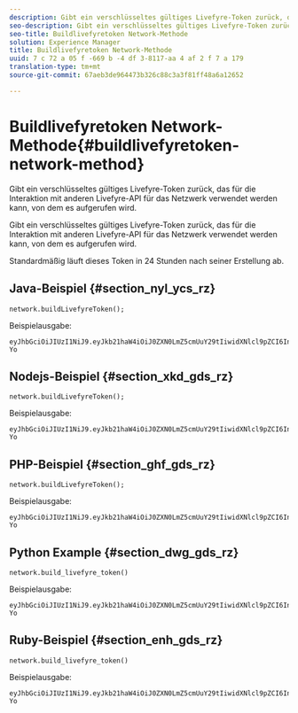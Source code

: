 ```yaml
---
description: Gibt ein verschlüsseltes gültiges Livefyre-Token zurück, das für die Interaktion mit anderen Livefyre-API für das Netzwerk verwendet werden kann, von dem es aufgerufen wird.
seo-description: Gibt ein verschlüsseltes gültiges Livefyre-Token zurück, das für die Interaktion mit anderen Livefyre-API für das Netzwerk verwendet werden kann, von dem es aufgerufen wird.
seo-title: Buildlivefyretoken Network-Methode
solution: Experience Manager
title: Buildlivefyretoken Network-Methode
uuid: 7 c 72 a 05 f -669 b -4 df 3-8117-aa 4 af 2 f 7 a 179
translation-type: tm+mt
source-git-commit: 67aeb3de964473b326c88c3a3f81ff48a6a12652

---
```



# Buildlivefyretoken Network-Methode{#buildlivefyretoken-network-method}

Gibt ein verschlüsseltes gültiges Livefyre-Token zurück, das für die Interaktion mit anderen Livefyre-API für das Netzwerk verwendet werden kann, von dem es aufgerufen wird.

Gibt ein verschlüsseltes gültiges Livefyre-Token zurück, das für die Interaktion mit anderen Livefyre-API für das Netzwerk verwendet werden kann, von dem es aufgerufen wird.

Standardmäßig läuft dieses Token in 24 Stunden nach seiner Erstellung ab.

## Java-Beispiel {#section_nyl_ycs_rz}

```
network.buildLivefyreToken(); 
```

Beispielausgabe:

```
eyJhbGciOiJIUzI1NiJ9.eyJkb21haW4iOiJ0ZXN0LmZ5cmUuY29tIiwidXNlcl9pZCI6InN5c3RlbSIsImRpc3BsYXlfbmFtZSI6InN5c3RlbSIsImV4cGlyZXMiOjEzOTY2NTUwODN9.33GuJF_ou2O6CCV22Y3PlLUgP2Igy9vAXfmLONkt-Yo
```

## Nodejs-Beispiel {#section_xkd_gds_rz}

```
network.buildLivefyreToken(); 
```

Beispielausgabe:

```
eyJhbGciOiJIUzI1NiJ9.eyJkb21haW4iOiJ0ZXN0LmZ5cmUuY29tIiwidXNlcl9pZCI6InN5c3RlbSIsImRpc3BsYXlfbmFtZSI6InN5c3RlbSIsImV4cGlyZXMiOjEzOTY2NTUwODN9.33GuJF_ou2O6CCV22Y3PlLUgP2Igy9vAXfmLONkt-Yo
```

## PHP-Beispiel {#section_ghf_gds_rz}

```
network.buildLivefyreToken(); 
```

Beispielausgabe:

```
eyJhbGciOiJIUzI1NiJ9.eyJkb21haW4iOiJ0ZXN0LmZ5cmUuY29tIiwidXNlcl9pZCI6InN5c3RlbSIsImRpc3BsYXlfbmFtZSI6InN5c3RlbSIsImV4cGlyZXMiOjEzOTY2NTUwODN9.33GuJF_ou2O6CCV22Y3PlLUgP2Igy9vAXfmLONkt-Yo 
```

## Python Example {#section_dwg_gds_rz}

```
network.build_livefyre_token() 
```

Beispielausgabe:

```
eyJhbGciOiJIUzI1NiJ9.eyJkb21haW4iOiJ0ZXN0LmZ5cmUuY29tIiwidXNlcl9pZCI6InN5c3RlbSIsImRpc3BsYXlfbmFtZSI6InN5c3RlbSIsImV4cGlyZXMiOjEzOTY2NTUwODN9.33GuJF_ou2O6CCV22Y3PlLUgP2Igy9vAXfmLONkt-Yo 
```

## Ruby-Beispiel {#section_enh_gds_rz}

```
network.build_livefyre_token() 
```

Beispielausgabe:

```
eyJhbGciOiJIUzI1NiJ9.eyJkb21haW4iOiJ0ZXN0LmZ5cmUuY29tIiwidXNlcl9pZCI6InN5c3RlbSIsImRpc3BsYXlfbmFtZSI6InN5c3RlbSIsImV4cGlyZXMiOjEzOTY2NTUwODN9.33GuJF_ou2O6CCV22Y3PlLUgP2Igy9vAXfmLONkt-Yo 
```

